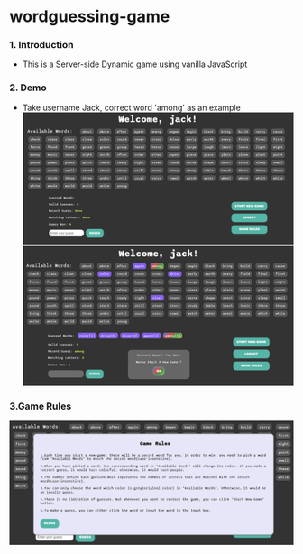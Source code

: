 # wordguessing-game
### 1. Introduction
* This is a Server-side Dynamic game using vanilla JavaScript
### 2. Demo
* Take username Jack, correct word 'among' as an example
![Image1](./images/1.png)
![Image2](./images/2.png)
### 3.Game Rules
![Image3](./images/3.png)
